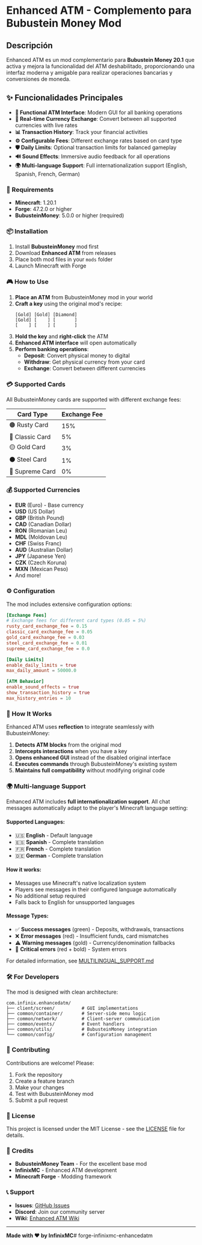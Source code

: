 # Enhanced ATM - Complemento para Bubustein Money Mod

## Descripción
Enhanced ATM es un mod complementario para **Bubustein Money 20.1** que activa y mejora la funcionalidad del ATM deshabilitado, proporcionando una interfaz moderna y amigable para realizar operaciones bancarias y conversiones de moneda.

## ✨ Funcionalidades Principales

- **🏧 Functional ATM Interface**: Modern GUI for all banking operations
- **💱 Real-time Currency Exchange**: Convert between all supported currencies with live rates
- **📊 Transaction History**: Track your financial activities
- **⚙️ Configurable Fees**: Different exchange rates based on card type
- **🛡️ Daily Limits**: Optional transaction limits for balanced gameplay
- **🔊 Sound Effects**: Immersive audio feedback for all operations
- **🌍 Multi-language Support**: Full internationalization support (English, Spanish, French, German)

### 🔧 Requirements

- **Minecraft**: 1.20.1
- **Forge**: 47.2.0 or higher
- **BubusteinMoney**: 5.0.0 or higher (required)

### 📦 Installation

1. Install **BubusteinMoney** mod first
2. Download **Enhanced ATM** from releases
3. Place both mod files in your `mods` folder
4. Launch Minecraft with Forge

### 🎮 How to Use

1. **Place an ATM** from BubusteinMoney mod in your world
2. **Craft a key** using the original mod's recipe:
   ```
   [Gold] [Gold] [Diamond]
   [Gold] [    ] [       ]
   [    ] [    ] [       ]
   ```
3. **Hold the key** and **right-click** the ATM
4. **Enhanced ATM interface** will open automatically
5. **Perform banking operations**:
   - **Deposit**: Convert physical money to digital
   - **Withdraw**: Get physical currency from your card
   - **Exchange**: Convert between different currencies

### 💳 Supported Cards

All BubusteinMoney cards are supported with different exchange fees:

| Card Type | Exchange Fee |
|-----------|--------------|
| 🟤 Rusty Card | 15% |
| 🔴 Classic Card | 5% |
| 🟡 Gold Card | 3% |
| ⚫ Steel Card | 1% |
| 💎 Supreme Card | 0% |

### 💰 Supported Currencies

- **EUR** (Euro) - Base currency
- **USD** (US Dollar)
- **GBP** (British Pound)
- **CAD** (Canadian Dollar)
- **RON** (Romanian Leu)
- **MDL** (Moldovan Leu)
- **CHF** (Swiss Franc)
- **AUD** (Australian Dollar)
- **JPY** (Japanese Yen)
- **CZK** (Czech Koruna)
- **MXN** (Mexican Peso)
- And more!

### ⚙️ Configuration

The mod includes extensive configuration options:

```toml
[Exchange Fees]
# Exchange fees for different card types (0.05 = 5%)
rusty_card_exchange_fee = 0.15
classic_card_exchange_fee = 0.05
gold_card_exchange_fee = 0.03
steel_card_exchange_fee = 0.01
supreme_card_exchange_fee = 0.0

[Daily Limits]
enable_daily_limits = true
max_daily_amount = 50000.0

[ATM Behavior]
enable_sound_effects = true
show_transaction_history = true
max_history_entries = 10
```

### 🔄 How It Works

Enhanced ATM uses **reflection** to integrate seamlessly with BubusteinMoney:

1. **Detects ATM blocks** from the original mod
2. **Intercepts interactions** when you have a key
3. **Opens enhanced GUI** instead of the disabled original interface
4. **Executes commands** through BubusteinMoney's existing system
5. **Maintains full compatibility** without modifying original code

### 🌍 Multi-language Support

Enhanced ATM includes **full internationalization support**. All chat messages automatically adapt to the player's Minecraft language setting:

#### Supported Languages:
- 🇺🇸 **English** - Default language
- 🇪🇸 **Spanish** - Complete translation
- 🇫🇷 **French** - Complete translation  
- 🇩🇪 **German** - Complete translation

#### How it works:
- Messages use Minecraft's native localization system
- Players see messages in their configured language automatically
- No additional setup required
- Falls back to English for unsupported languages

#### Message Types:
- ✅ **Success messages** (green) - Deposits, withdrawals, transactions
- ❌ **Error messages** (red) - Insufficient funds, card mismatches
- ⚠️ **Warning messages** (gold) - Currency/denomination fallbacks
- 🚨 **Critical errors** (red + bold) - System errors

For detailed information, see [MULTILINGUAL_SUPPORT.md](MULTILINGUAL_SUPPORT.md)

### 🛠️ For Developers

The mod is designed with clean architecture:

```
com.infinix.enhancedatm/
├── client/screen/          # GUI implementations
├── common/container/       # Server-side menu logic
├── common/network/         # Client-server communication
├── common/events/          # Event handlers
├── common/utils/           # BubusteinMoney integration
└── common/config/          # Configuration management
```

### 🤝 Contributing

Contributions are welcome! Please:

1. Fork the repository
2. Create a feature branch
3. Make your changes
4. Test with BubusteinMoney mod
5. Submit a pull request

### 📝 License

This project is licensed under the MIT License - see the [LICENSE](LICENSE) file for details.

### 🙏 Credits

- **BubusteinMoney Team** - For the excellent base mod
- **InfinixMC** - Enhanced ATM development
- **Minecraft Forge** - Modding framework

### 📞 Support

- **Issues**: [GitHub Issues](https://github.com/InfinixMC/EnhancedATM/issues)
- **Discord**: Join our community server
- **Wiki**: [Enhanced ATM Wiki](https://github.com/InfinixMC/EnhancedATM/wiki)

---

**Made with ❤️ by InfinixMC**# forge-infinixmc-enhancedatm

